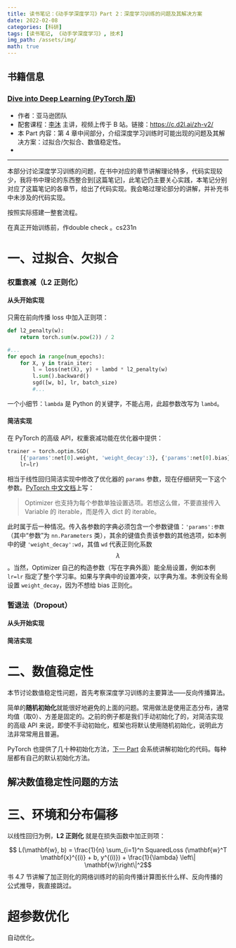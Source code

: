 ```yaml
---
title: 读书笔记：《动手学深度学习》Part 2：深度学习训练的问题及其解决方案
date: 2022-02-08
categories: [科研]
tags: [读书笔记, 《动手学深度学习》, 技术]
img_path: /assets/img/
math: true
---
```



## 书籍信息 

### [Dive into Deep Learning (PyTorch 版)](https://d2l.ai)
- 作者：亚马逊团队
- 配套课程：[李沐](https://space.bilibili.com/1567748478/) 主讲，视频上传于 B 站。链接：<https://c.d2l.ai/zh-v2/>
- 本 Part 内容：第 4 章中间部分，介绍深度学习训练时可能出现的问题及其解决方案：过拟合/欠拟合、数值稳定性。
- 
------------------------------
本部分讨论深度学习训练的问题，在书中对应的章节讲解理论特多，代码实现较少，我将书中理论的东西整合到[这篇笔记]，此笔记仍主要关心实践，本笔记分别对应了这篇笔记的各章节，给出了代码实现。我会略过理论部分的讲解，并补充书中未涉及的代码实现。


按照实际搭建一整套流程。



在真正开始训练前，作double check 。cs231n





# 一、过拟合、欠拟合

### 权重衰减（L2 正则化）

#### 从头开始实现

只需在前向传播 loss 中加入正则项：
```python
def l2_penalty(w):
    return torch.sum(w.pow(2)) / 2

#...
for epoch in range(num_epochs):
    for X, y in train_iter:
        l = loss(net(X), y) + lambd * l2_penalty(w)
        l.sum().backward()
        sgd([w, b], lr, batch_size)
        #...
```
一个小细节：`lambda` 是 Python 的关键字，不能占用，此超参数改写为 `lambd`。

#### 简洁实现

在 PyTorch 的高级 API，权重衰减功能在优化器中提供：
```python
trainer = torch.optim.SGD(
    [{'params':net[0].weight, 'weight_decay':3}, {'params':net[0].bias}],
    lr=lr)
```
相当于线性回归简洁实现中修改了优化器的 `params` 参数，现在仔细研究一下这个参数。[PyTorch 中文文档](https://pytorch-cn.readthedocs.io/zh/latest/package_references/torch-optim/)上写：

> Optimizer 也支持为每个参数单独设置选项。若想这么做，不要直接传入 Variable 的 iterable，而是传入 dict 的 iterable。

此时属于后一种情况。传入各参数的字典必须包含一个参数键值：`'params':参数`（其中“参数”为 `nn.Parameters` 类），其余的键值负责该参数的其他选项，如本例中的键 `'weight_decay':wd`，其值 `wd` 代表正则化系数 $$\lambda$$。当然，Optimizer 自己的构造参数（写在字典外面）能全局设置，例如本例 `lr=lr` 指定了整个学习率。如果与字典中的设置冲突，以字典为准。本例没有全局设置 `weight_decay`，因为不想给 bias 正则化。

### 暂退法（Dropout）

#### 从头开始实现

#### 简洁实现


# 二、数值稳定性

本节讨论数值稳定性问题，首先考察深度学习训练的主要算法——反向传播算法。


简单的**随机初始化**就能很好地避免的上面的问题。常用做法是使用正态分布，通常均值（取0）、方差是固定的。之前的例子都是我们手动初始化了的，对简洁实现的高级 API 来说，即使不手动初始化，框架也将默认使用随机初始化，说明此方法非常常用且普遍。

PyTorch 也提供了几十种初始化方法，[下一 Part]() 会系统讲解初始化的代码。每种层都有自己的默认初始化方法。

## 解决数值稳定性问题的方法


# 三、环境和分布偏移
以线性回归为例，**L2 正则化** 就是在损失函数中加正则项：

$$ L(\mathbf{w}, b) = \frac{1}{n} \sum_{i=1}^n SquaredLoss (\mathbf{w}^T \mathbf{x}^{(i)} + b, y^{(i)}) + \frac{1}{\lambda} \left\| \mathbf{w}\right\|^2$$
书 4.7 节讲解了加正则化的网络训练时的前向传播计算图长什么样、反向传播的公式推导，我直接跳过。


# 超参数优化





自动优化。
